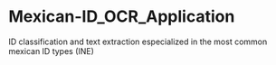 # Mexican-ID_OCR_Application
ID classification and text extraction especialized in the most common mexican ID types (INE)
